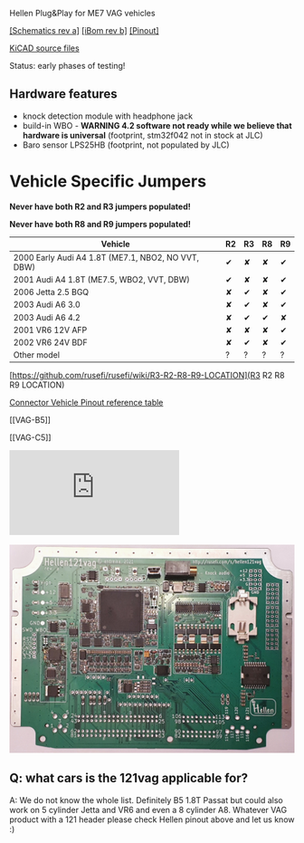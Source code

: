 Hellen Plug&Play for ME7 VAG vehicles

[[Schematics rev a]](https://github.com/rusefi/hellen121vag/raw/main/boards/hellen121vag-a/board/hellen121vag-a-schematic.pdf)
[[iBom rev b]](https://rusefi.com/docs/ibom/hellen121vag-b-ibom.html)
[[Pinout]](https://rusefi.com/docs/pinouts/hellen/hellen121vag/)

[KiCAD source files](https://github.com/rusefi/hellen121vag)

Status: early phases of testing!


## Hardware features

* knock detection module with headphone jack
* build-in WBO - **WARNING 4.2 software not ready while we believe that hardware is universal** (footprint, stm32f042 not in stock at JLC)
* Baro sensor LPS25HB (footprint, not populated by JLC)


# Vehicle Specific Jumpers

**Never have both R2 and R3 jumpers populated!** 

**Never have both R8 and R9 jumpers populated!** 

| Vehicle | R2 | R3 | R8 | R9 |
| --- | --- | --- | --- | --- |
| 2000 Early Audi A4 1.8T (ME7.1, NBO2, NO VVT, DBW) | ✔ | ✘ | ✘ | ✔ |
| 2001 Audi A4 1.8T (ME7.5, WBO2, VVT, DBW) | ✔ | ✘ | ✘ | ✔ |
| 2006 Jetta 2.5 BGQ | ✘ | ✔ | ✘ | ✔ |
| 2003 Audi A6 3.0 | ✘ | ✔ | ✘ | ✔ |
| 2003 Audi A6 4.2 | ✘ | ✔ | ✔ | ✘ |
| 2001 VR6 12V AFP | ✘ | ✘ | ✘ | ✔ |
| 2002 VR6 24V BDF | ✘ | ✔ | ✘ | ✔ |
| Other model | ? | ? | ? | ? |

[https://github.com/rusefi/rusefi/wiki/R3-R2-R8-R9-LOCATION](R3 R2 R8 R9 LOCATION)

[Connector Vehicle Pinout reference table](https://docs.google.com/spreadsheets/d/1H0cZPAJFbpprgSu1Y8BiAYzXbqddvIn-Hhod4QCVQwk)

[[VAG-B5]]

[[VAG-C5]]


![x](https://rusefi.com/forum/download/file.php?id=7575)

![x](Hardware/Hellen/hellen121vag-a.jpg)

## Q: what cars is the 121vag applicable for?

A: We do not know the whole list. Definitely B5 1.8T Passat but could also work on 5 cylinder Jetta and VR6 and even a 8 cylinder A8. Whatever VAG product with a 121 header please check Hellen pinout above and let us know :)
